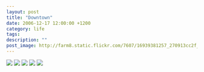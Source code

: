 ```yaml
---
layout: post
title: "Downtown"
date: 2006-12-17 12:00:00 +1200
category: life
tags: 
description: ""
post_image: http://farm8.static.flickr.com/7607/16939381257_270913cc2f_o.jpg
---
```

[![](http://farm9.static.flickr.com/8763/16959303880_d81b4fbcd1_c.jpg)](http://farm9.static.flickr.com/8763/16959303880_227c61ab5c_o.jpg)
[![](http://farm9.static.flickr.com/8696/17145199262_5282644dee_c.jpg)](http://farm9.static.flickr.com/8696/17145199262_04eb29bdbe_o.jpg)
[![](http://farm8.static.flickr.com/7716/16524361124_4924d97a6e_c.jpg)](http://farm8.static.flickr.com/7716/16524361124_012a7d31ce_o.jpg)
[![](http://farm8.static.flickr.com/7692/17146150121_3e1d7db790_c.jpg)](http://farm8.static.flickr.com/7692/17146150121_7a9414e32b_o.jpg)
[![](http://farm9.static.flickr.com/8742/17146794245_a485e082d4_c.jpg)](http://farm9.static.flickr.com/8742/17146794245_3d2c65af95_o.jpg)
